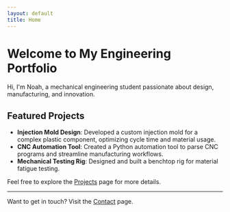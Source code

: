 ```yaml
---
layout: default
title: Home
---
```


# Welcome to My Engineering Portfolio

Hi, I'm Noah, a mechanical engineering student passionate about design, manufacturing, and innovation.

## Featured Projects

- **Injection Mold Design**: Developed a custom injection mold for a complex plastic component, optimizing cycle time and material usage.
- **CNC Automation Tool**: Created a Python automation tool to parse CNC programs and streamline manufacturing workflows.
- **Mechanical Testing Rig**: Designed and built a benchtop rig for material fatigue testing.

Feel free to explore the [Projects](projects.html) page for more details.

---

Want to get in touch? Visit the [Contact](contact.html) page.